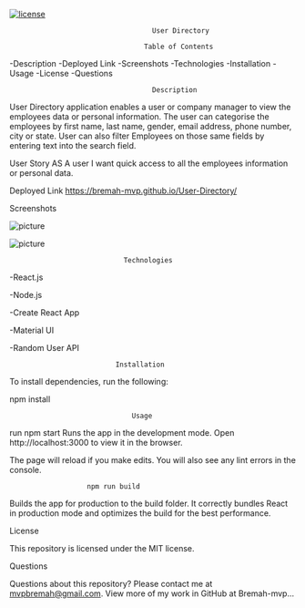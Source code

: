 [![license](https://img.shields.io/github/license/DAVFoundation/captain-n3m0.svg?style=flat-square)](https://github.com/DAVFoundation/captain-n3m0/blob/master/LICENSE)

                                       User Directory

                                     Table of Contents
-Description
-Deployed Link
-Screenshots
-Technologies
-Installation
-Usage
-License
-Questions

                                       Description
User Directory application enables a user or company manager to view the employees data or personal information. The user can categorise the employees by first name, last name, gender, email address, phone number, city or state. User can also filter Employees on those same fields by entering text into the search field.

User Story
AS A user I  want quick access to all the employees information or personal data.


Deployed Link
https://bremah-mvp.github.io/User-Directory/

Screenshots 

![picture]()

![picture]()



                                Technologies

-React.js

-Node.js

-Create React App

-Material UI

-Random User API

                              Installation

To install dependencies, run the following:

npm install

                                  Usage

run npm start
Runs the app in the development mode.
Open http://localhost:3000 to view it in the browser.

The page will reload if you make edits.
You will also see any lint errors in the console.

                       npm run build

Builds the app for production to the build folder.
It correctly bundles React in production mode and optimizes the build for the best performance.

License

This repository is licensed under the MIT license.

Questions

Questions about this repository? Please contact me at mvpbremah@gmail.com. View more of my work in GitHub at Bremah-mvp...
